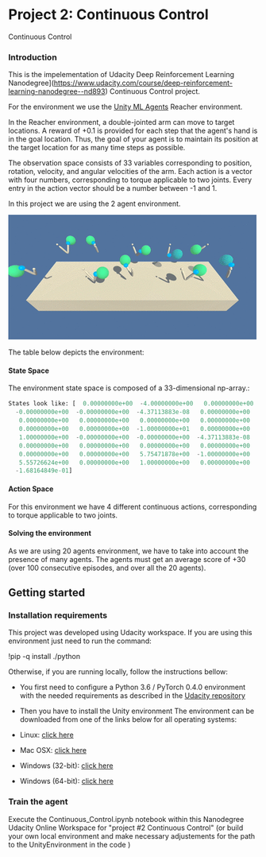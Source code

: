 # Project 2: Continuous Control
Continuous Control
### Introduction

This is the impelementation of Udacity Deep Reinforcement Learning Nanodegree](https://www.udacity.com/course/deep-reinforcement-learning-nanodegree--nd893) Continuous Control project. 

For the environment we use the [Unity ML Agents](https://github.com/Unity-Technologies/ml-agents) Reacher environment.

In the Reacher environment, a double-jointed arm can move to target locations. A reward of +0.1 is provided for each step that the agent's hand is in the goal location. Thus, the goal of your agent is to maintain its position at the target location for as many time steps as possible.

The observation space consists of 33 variables corresponding to position, rotation, velocity, and angular velocities of the arm. Each action is a vector with four numbers, corresponding to torque applicable to two joints. Every entry in the action vector should be a number between -1 and 1.

In this project we are using the 2 agent environment.

![reacher_env](images/reacher.gif)

The table below depicts the environment:


#### State Space

The environment state space is composed of a 33-dimensional np-array.:

```python
States look like: [  0.00000000e+00  -4.00000000e+00   0.00000000e+00   1.00000000e+00
  -0.00000000e+00  -0.00000000e+00  -4.37113883e-08   0.00000000e+00
   0.00000000e+00   0.00000000e+00   0.00000000e+00   0.00000000e+00
   0.00000000e+00   0.00000000e+00  -1.00000000e+01   0.00000000e+00
   1.00000000e+00  -0.00000000e+00  -0.00000000e+00  -4.37113883e-08
   0.00000000e+00   0.00000000e+00   0.00000000e+00   0.00000000e+00
   0.00000000e+00   0.00000000e+00   5.75471878e+00  -1.00000000e+00
   5.55726624e+00   0.00000000e+00   1.00000000e+00   0.00000000e+00
  -1.68164849e-01]
```


#### Action Space

For this environment we have 4 different continuous actions, corresponding to torque applicable to two joints.


#### Solving the environment

As we are using 20 agents environment, we have to take into account the presence of many agents. The agents must get an average score of +30 (over 100 consecutive episodes, and over all the 20 agents).


## Getting started

### Installation requirements

This project was developed using Udacity workspace. If you are using this environment just need to run the command:

!pip -q install ./python

Otherwise, if you are running locally, follow the instructions bellow:

- You first need to configure a Python 3.6 / PyTorch 0.4.0 environment with the needed requirements as described in the [Udacity repository](https://github.com/udacity/deep-reinforcement-learning#dependencies)

- Then you have to install the Unity environment The environment can be downloaded from one of the links below for all operating systems:

- Linux: [click here](https://s3-us-west-1.amazonaws.com/udacity-drlnd/P2/Reacher/one_agent/Reacher_Linux.zip)
- Mac OSX: [click here](https://s3-us-west-1.amazonaws.com/udacity-drlnd/P2/Reacher/one_agent/Reacher.app.zip)
- Windows (32-bit): [click here](https://s3-us-west-1.amazonaws.com/udacity-drlnd/P2/Reacher/one_agent/Reacher_Windows_x86.zip)
- Windows (64-bit): [click here](https://s3-us-west-1.amazonaws.com/udacity-drlnd/P2/Reacher/one_agent/Reacher_Windows_x86_64.zip)


### Train the agent
    
Execute the Continuous_Control.ipynb notebook within this Nanodegree Udacity Online Workspace for "project #2  Continuous Control" (or build your own local environment and make necessary adjustements for the path to the UnityEnvironment in the code )
